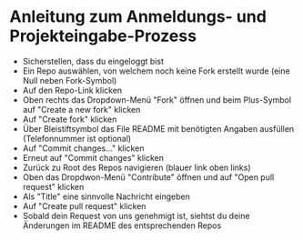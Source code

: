 # Anleitung zum Anmeldungs- und Projekteingabe-Prozess

- Sicherstellen, dass du eingeloggt bist
- Ein Repo auswählen, von welchem noch keine Fork erstellt wurde (eine Null neben Fork-Symbol)
- Auf den Repo-Link klicken
- Oben rechts das Dropdown-Menü "Fork" öffnen und beim Plus-Symbol auf "Create a new fork" klicken
- Auf "Create fork" klicken
- Über Bleistiftsymbol das File README mit benötigten Angaben ausfüllen (Telefonnummer ist optional)
- Auf "Commit changes..." klicken
- Erneut auf "Commit changes" klicken
- Zurück zu Root des Repos navigieren (blauer link oben links)
- Oben das Dropdwon-Menü "Contribute" öffnen und auf "Open pull request" klicken
- Als "Title" eine sinnvolle Nachricht eingeben
- Auf "Create pull request" klicken
- Sobald dein Request von uns genehmigt ist, siehtst du deine Änderungen im README des entsprechenden Repos
